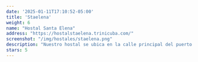 ```yaml
---
date: '2025-01-11T17:10:52-05:00'
title: 'Staelena'
weight: 6
name: "Hostal Santa Elena"
address: "https://hostalstaelena.trinicuba.com/"
screenshot: "/img/hostales/staelena.png"
description: "Nuestro hostal se ubica en la calle principal del puerto de Casilda frente a la Plaza (Parque); a tan solo 10 min del centro histórico de Trinidad y a 15 min de la playa Ancón. Una casa de construcción moderna toda de blanco les recibe con un coctel de bienvenida o un café a su gusto."
stars: 5
---
```

